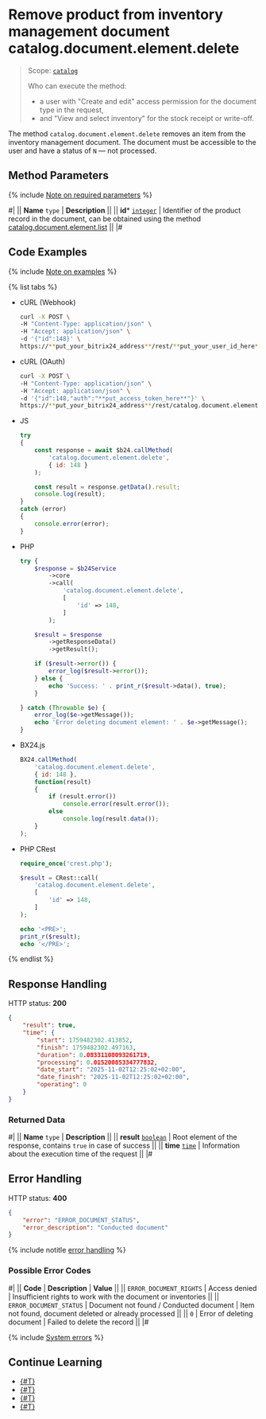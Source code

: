 # Remove product from inventory management document catalog.document.element.delete

> Scope: [`catalog`](../../../scopes/permissions.md)
>
> Who can execute the method: 
> - a user with "Create and edit" access permission for the document type in the request,
> - and "View and select inventory" for the stock receipt or write-off.

The method `catalog.document.element.delete` removes an item from the inventory management document. The document must be accessible to the user and have a status of `N` — not processed.

## Method Parameters

{% include [Note on required parameters](../../../../_includes/required.md) %}

#|
|| **Name**
`type` | **Description** ||
|| **id***
[`integer`](../../../data-types.md) | Identifier of the product record in the document, can be obtained using the method [catalog.document.element.list](./catalog-document-element-list.md) ||
|#

## Code Examples

{% include [Note on examples](../../../../_includes/examples.md) %}

{% list tabs %}

- cURL (Webhook)

    ```bash
    curl -X POST \
    -H "Content-Type: application/json" \
    -H "Accept: application/json" \
    -d '{"id":148}' \
    https://**put_your_bitrix24_address**/rest/**put_your_user_id_here**/**put_your_webhook_here**/catalog.document.element.delete
    ```

- cURL (OAuth)

    ```bash
    curl -X POST \
    -H "Content-Type: application/json" \
    -H "Accept: application/json" \
    -d '{"id":148,"auth":"**put_access_token_here**"}' \
    https://**put_your_bitrix24_address**/rest/catalog.document.element.delete
    ```

- JS

    ```js
    try
    {
    	const response = await $b24.callMethod(
    		'catalog.document.element.delete',
    		{ id: 148 }
    	);

    	const result = response.getData().result;
    	console.log(result);
    }
    catch (error)
    {
    	console.error(error);
    }
    ```

- PHP

    ```php
    try {
        $response = $b24Service
            ->core
            ->call(
                'catalog.document.element.delete',
                [
                    'id' => 148,
                ]
            );

        $result = $response
            ->getResponseData()
            ->getResult();

        if ($result->error()) {
            error_log($result->error());
        } else {
            echo 'Success: ' . print_r($result->data(), true);
        }

    } catch (Throwable $e) {
        error_log($e->getMessage());
        echo 'Error deleting document element: ' . $e->getMessage();
    }
    ```

- BX24.js

    ```js
    BX24.callMethod(
        'catalog.document.element.delete',
        { id: 148 },
        function(result)
        {
            if (result.error())
                console.error(result.error());
            else
                console.log(result.data());
        }
    );
    ```

- PHP CRest

    ```php
    require_once('crest.php');

    $result = CRest::call(
        'catalog.document.element.delete',
        [
            'id' => 148,
        ]
    );

    echo '<PRE>';
    print_r($result);
    echo '</PRE>';
    ```

{% endlist %}

## Response Handling

HTTP status: **200**

```json
{
    "result": true,
    "time": {
        "start": 1759482302.413852,
        "finish": 1759482302.497163,
        "duration": 0.08331108093261719,
        "processing": 0.01520085334777832,
        "date_start": "2025-11-02T12:25:02+02:00",
        "date_finish": "2025-11-02T12:25:02+02:00",
        "operating": 0
    }
}
```

### Returned Data

#|
|| **Name**
`type` | **Description** ||
|| **result**
[`boolean`](../../../data-types.md) | Root element of the response, contains `true` in case of success ||
|| **time**
[`time`](../../../data-types.md#time) | Information about the execution time of the request ||
|#

## Error Handling

HTTP status: **400**

```json
{
    "error": "ERROR_DOCUMENT_STATUS",
    "error_description": "Conducted document"
}
```

{% include notitle [error handling](../../../../_includes/error-info.md) %}

### Possible Error Codes

#|
|| **Code** | **Description** | **Value** ||
|| `ERROR_DOCUMENT_RIGHTS` | Access denied | Insufficient rights to work with the document or inventories ||
|| `ERROR_DOCUMENT_STATUS` | Document not found / Conducted document | Item not found, document deleted or already processed ||
|| `0` | Error of deleting document | Failed to delete the record ||
|#

{% include [System errors](../../../../_includes/system-errors.md) %}

## Continue Learning 

- [{#T}](./catalog-document-element-add.md)
- [{#T}](./catalog-document-element-update.md)
- [{#T}](./catalog-document-element-list.md)
- [{#T}](./catalog-document-element-get-fields.md)